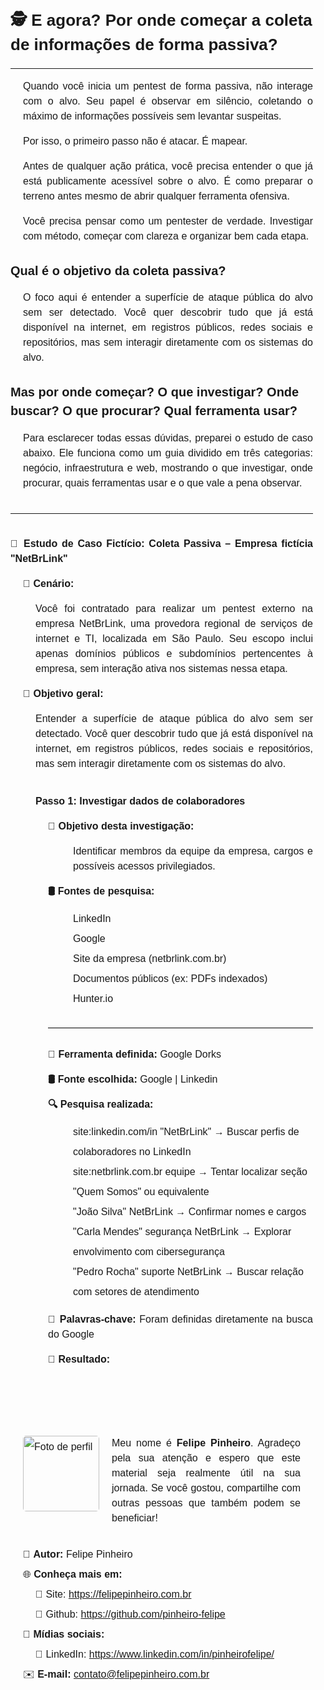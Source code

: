 
<div id="conteudo-markdown" style="max-width: 860px; margin: auto; word-wrap: break-word; line-height: 1.5; font-family:Arial, sans-serif; padding: 20px; padding-left:0px">
  
<h1 style="font-size:26px; font-weight:bold; border-bottom:none!important">
  🕵️ E agora? Por onde começar a coleta de informações de forma passiva?
</h1>

<hr>

<p style="font-size:16px; text-align: justify; padding-left:20px">
  Quando você inicia um pentest de forma passiva, não interage com o alvo. Seu papel é observar em silêncio, coletando o máximo de informações possíveis sem levantar suspeitas.
</p>

<p style="font-size:16px; text-align: justify; padding-left:20px">
  Por isso, o primeiro passo não é atacar. É mapear.
</p>

<p style="font-size:16px; text-align: justify; padding-left:20px">
  Antes de qualquer ação prática, você precisa entender o que já está publicamente acessível sobre o alvo.
  É como preparar o terreno antes mesmo de abrir qualquer ferramenta ofensiva.
</p>

<p style="font-size:16px; text-align: justify; padding-left:20px">
  Você precisa pensar como um pentester de verdade. Investigar com método, começar com clareza e organizar bem cada etapa.
</p>

<h2 style="font-size:20px; font-weight:bold; border-bottom:none!important">
  Qual é o objetivo da coleta passiva?
</h2>

<p style="font-size:16px; text-align: justify; padding-left:20px">
  O foco aqui é entender a superfície de ataque pública do alvo sem ser detectado.
  Você quer descobrir tudo que já está disponível na internet, em registros públicos, redes sociais e repositórios, mas sem interagir diretamente com os sistemas do alvo.
</p>

<h2 style="font-size:20px; font-weight:bold; border-bottom:none!important">
 Mas por onde começar? O que investigar? Onde buscar? O que procurar? Qual ferramenta usar?
</h2>

<p style="font-size:16px; text-align: justify; padding-left:20px; padding-bottom:20px;">
  Para esclarecer todas essas dúvidas, preparei o estudo de caso abaixo. Ele funciona como um guia dividido em três categorias: negócio, infraestrutura e web, mostrando o que investigar, onde procurar, quais ferramentas usar e o que vale a pena observar.
</p>

<hr>

<p style="font-size:16px; text-align: justify; padding-top:20px; font-weight:bold;"> 
  🧪 Estudo de Caso Fictício: Coleta Passiva – Empresa fictícia "NetBrLink"
</hp>

<p style="font-size:16px; text-align: justify; padding-left:20px; font-weight:bold;">
 📝 Cenário:
</p>

<p style="font-size:16px; text-align: justify; padding-left:40px">
  Você foi contratado para realizar um pentest externo na empresa NetBrLink, uma provedora regional de serviços de internet e TI, localizada em São Paulo. Seu escopo inclui apenas         domínios públicos e subdomínios pertencentes à empresa, sem interação ativa nos sistemas nessa etapa.
</p>

<p style="font-size:16px; text-align: justify; padding-left:20px; font-weight:bold;">
🎯 Objetivo geral:
</p>

<p style="font-size:16px; text-align: justify; padding-left:40px">
Entender a superfície de ataque pública do alvo sem ser detectado. Você quer descobrir tudo que já está disponível na internet, em registros públicos, redes sociais e repositórios, mas sem interagir diretamente com os sistemas do alvo. 
</p>

<p style="font-size:16px; text-align: justify; padding-left:40px; padding-top:20px; font-weight:bold;">
  Passo 1: Investigar dados de colaboradores
</p>

<p style="font-size:16px; text-align: justify; padding-left:60px; font-weight:bold;">
🎯 Objetivo desta investigação:
</p>

<p style="font-size:16px; text-align: justify; padding-left:100px;">
   Identificar membros da equipe da empresa, cargos e possíveis acessos privilegiados.
</p>

<p style="font-size:16px; text-align: justify; padding-left:60px; font-weight:bold;">
🛢️ Fontes de pesquisa:
</p>

<ul style="font-size:16px; list-style:none!important; padding-left:100px; line-height:2">
  <li>LinkedIn</li>
  <li>Google</li>
  <li>Site da empresa (netbrlink.com.br)</li>
  <li>Documentos públicos (ex: PDFs indexados)</li>
  <li>Hunter.io</li>
</ul>

<p style="font-size:16px; text-align: justify; margin-left:60px; margin-top:30px; border-top:1px #000 solid; padding-top:30px">
<span style="font-weight:bold;">🔧 Ferramenta definida:</span> Google Dorks
</p>

<p style="font-size:16px; text-align: justify; padding-left:60px;">
<span style="font-weight:bold;">🛢️ Fonte escolhida:</span> Google | Linkedin
</p>

<p style="font-size:16px; text-align: justify; padding-left:60px; font-weight:bold;">
🔍 Pesquisa realizada:
</p>

<ul style="font-size:16px; list-style:none!important; padding-left:100px; line-height:2">
  <li>site:linkedin.com/in "NetBrLink" → Buscar perfis de colaboradores no LinkedIn</li>
  <li>site:netbrlink.com.br equipe → Tentar localizar seção "Quem Somos" ou equivalente</li>
  <li>"João Silva" NetBrLink → Confirmar nomes e cargos</li>
  <li>"Carla Mendes" segurança NetBrLink → Explorar envolvimento com cibersegurança</li>
  <li>"Pedro Rocha" suporte NetBrLink → Buscar relação com setores de atendimento</li>
</ul>

<p style="font-size:16px; text-align: justify; padding-left:60px;">
<span style="font-weight:bold;">🔑 Palavras-chave:</span> Foram definidas diretamente na busca do Google
</p>

<p style="font-size:16px; text-align: justify; padding-left:60px; font-weight:bold;">
📌 Resultado:
</p>

<ul style="font-size:16px; list-style:none!important; padding:20px; margin-top: 90px; line-height:2" class="quebra-de-pagina-arquivo-pdf">
  <!-- Bloco de apresentação com layout em linha -->
  <li style="margin-bottom:30px">
    <div style="display:flex; gap:20px; align-items:flex-start;">
      <img src="https://raw.githubusercontent.com/pinheiro-felipe/guia-para-pentest/0e8c5a537c8c1441fffdc10313293310a6256f1b/imagens/foto-perfil.jpeg" alt="Foto de perfil" width="122" height="121" style="flex-shrink:0; border-radius:5px">
      <p style="margin:0; text-align: justify; line-height: 1.5">
        Meu nome é <strong>Felipe Pinheiro</strong>. Agradeço pela sua atenção e espero que este material seja realmente útil na sua jornada.  
        Se você gostou, compartilhe com outras pessoas que também podem se beneficiar!
      </p>
    </div>
  </li>

  <!-- Dados e links -->
  <li>👤 <strong>Autor:</strong> Felipe Pinheiro</li>
  <li>🌐 <strong>Conheça mais em:</strong></li>
  <li style="padding-left:20px">🔗 Site: <a href="https://felipepinheiro.com.br" target="_blank">https://felipepinheiro.com.br</a></li>
  <li style="padding-left:20px">🐙 Github: <a href="https://github.com/pinheiro-felipe" target="_blank">https://github.com/pinheiro-felipe</a></li>
  <li>📱 <strong>Mídias sociais:</strong></li>
  <li style="padding-left:20px">💼 LinkedIn: <a href="https://www.linkedin.com/in/pinheirofelipe/" target="_blank">https://www.linkedin.com/in/pinheirofelipe/</a></li>
  <li>✉️ <strong>E-mail:</strong> <a href="mailto:contato@felipepinheiro.com.br">contato@felipepinheiro.com.br</a></li>
</ul>

</div>
